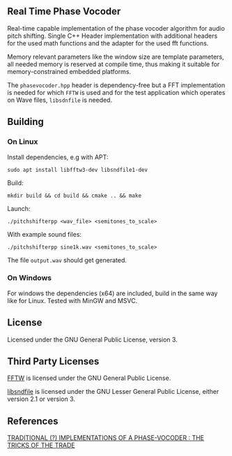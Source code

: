 ## Real Time Phase Vocoder

Real-time capable implementation of the phase vocoder algorithm for audio pitch shifting.
Single C++ Header implementation with additional headers for the used math functions
and the adapter for the used fft functions.

Memory relevant parameters like the window size are template parameters, all needed memory is 
reserved at compile time, thus making it suitable for memory-constrained embedded platforms.

The ``` phasevocoder.hpp ``` header is dependency-free but a FFT implementation is needed
for which ``` FFTW ``` is used and for the test application which operates
on Wave files, ```libsdnfile``` is needed.

## Building

### On Linux

Install dependencies, e.g with APT:

``` sudo apt install libfftw3-dev libsndfile1-dev ```

Build:

``` mkdir build && cd build && cmake .. && make ```

Launch:

``` ./pitchshifterpp <wav_file> <semitones_to_scale> ```

With example sound files:

``` ./pitchshifterpp sine1k.wav <semitones_to_scale> ```

The file ``` output.wav ``` should get generated.

### On Windows

For windows the dependencies (x64) are included, build in the same way like for Linux.
Tested with MinGW and MSVC.

## License

Licensed under the GNU General Public License, version 3.

## Third Party Licenses

[FFTW](http://www.fftw.org/) is licensed under the GNU General Public License.

[libsndfile](http://www.mega-nerd.com/libsndfile) is licensed under the GNU Lesser General Public License, either version 2.1 or version 3.


## References

[TRADITIONAL (?) IMPLEMENTATIONS OF A PHASE-VOCODER : THE TRICKS OF THE TRADE](https://pdfs.semanticscholar.org/f1ec/2695adfb65c439d75837b342d6d7b3cc642a.pdf)
